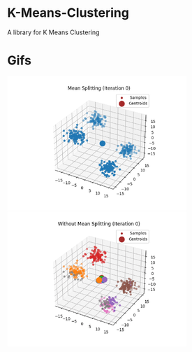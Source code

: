 # K-Means-Clustering
 A library for K Means Clustering

# Gifs
 <img src="https://github.com/Haaris-Rahman/K-Means-Clustering/blob/main/Media/3D-Split-OG.gif" width="410" height="307.5"/> <img src="https://github.com/Haaris-Rahman/K-Means-Clustering/blob/main/Media/3D-No%20Split.gif" width="410" height="307.5" />